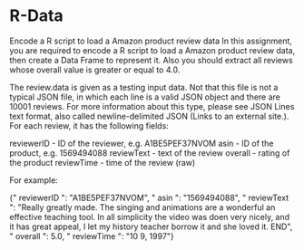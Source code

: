 # R-Data
Encode a R script to load a Amazon product review data
In this assignment, you are required to encode a R script to load a Amazon product review data, then create a Data Frame to represent it. 
Also you should extract all reviews whose overall value is greater or equal to 4.0. 

The review.data is given as a testing input data. Not that this file is not a typical JSON file, in which each line is a valid JSON object and there are 10001 reviews. For more information about this type, please see JSON Lines text format, also called newline-delimited JSON (Links to an external site.). For each review, it has the following fields:

reviewerID - ID of the reviewer, e.g. A1BE5PEF37NVOM
asin - ID of the product, e.g. 1569494088
reviewText - text of the review
overall - rating of the product
reviewTime - time of the review (raw)
 

For example:

{" reviewerID ": "A1BE5PEF37NVOM", " asin ": "1569494088", " reviewText ": "Really greatly made. The singing and animations are a wonderful an effective teaching tool. In all simplicity the video was doen very nicely, and it has great appeal, I let my history teacher borrow it and she loved it. END", " overall ": 5.0, " reviewTime ": "10 9, 1997"}
